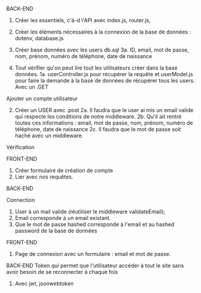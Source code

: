 BACK-END

1. Créer les essentiels, c'à-d l'API avec index.js, router.js, 
2. Créer les éléments nécessaires à la connexion de la base de données : dotenv, database.js
3. Créer base données avec les users db.sql
    3a. ID, email, mot de passe, nom, prénom, numéro de téléphone, date de naissance

1. Tout vérifier qu'on peut lire tout les utilisateurs créer dans la base données.
    1a. userController.js pour récupérer la requête et userModel.js pour faire la demande à la base de données de récupérer tous les users. Avec un .GET

Ajouter un compte utilisateur

2. Créer un USER avec .post
    2a. Il faudra que le user ai mis un email valide qui respecte les conditions de notre middleware.
    2b. Qu'il ait rentré toutes ces informations : email, mot de passe, nom, prénom, numéro de téléphone, date de naissance
    2c. Il faudra que le mot de passe soit haché avec un middleware.

Vérification

FRONT-END

1. Créer formulaire de création de compte
2. Lier avec nos requêtes.


BACK-END

Connection 
1. User à un mail valide (réutiliser le middleware validateEmail);
2. Email corresponde à un email existant.
3. Que le mot de passe hashed corresponde à l'email et au hashed password de la base de données


FRONT-END

1. Page de connexion avec un formulaire : email et mot de passe.



BACK-END
Token qui permet que l'utilisateur accéder à tout le site sans avoir besoin de se reconnecter à chaque fois

1. Avec jwt, jsonwebtoken






